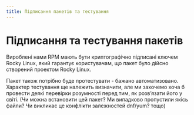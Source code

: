 ```yaml
---
title: Підписання пакетів та тестування
---
```


# Підписання та тестування пакетів


Вироблені нами RPM мають бути криптографічно підписані ключем Rocky Linux, який гарантує користувачам, що пакет було дійсно створений проектом Rocky Linux.

Пакет також потрібно буде протестувати - бажано автоматизовано. Характер тестування ще належить визначити, але ми захочемо хоча б провести деякі перевірки розумності перед тим, як розв’язати його у світі. (Чи можна встановити цей пакет? Ми випадково пропустили якісь файли? Чи викликає це конфлікти залежностей dnf/yum? тощо)
